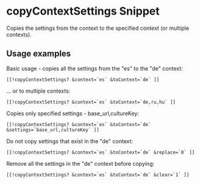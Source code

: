 # copyContextSettings Snippet

Copies the settings from the context to the specified context (or multiple contexts).

## Usage examples

Basic usage - copies all the settings from the "es" to the "de" context:

```
[[!copyContextSettings? &context=`es` &toContext=`de` ]]
```

... or to multiple contexts:

```
[[!copyContextSettings? &context=`es` &toContext=`de,ru,hu` ]]
```

Copies only specified settings - base_url,cultureKey:

```
[[!copyContextSettings? &context=`es` &toContext=`de` &settings=`base_url,cultureKey` ]]
```

Do not copy settings that exist in the "de" context:

```
[[!copyContextSettings? &context=`es` &toContext=`de` &replace=`0` ]]
```

Remove all the settings in the "de" context before copying:

```
[[!copyContextSettings? &context=`es` &toContext=`de` &clear=`1` ]]
```
